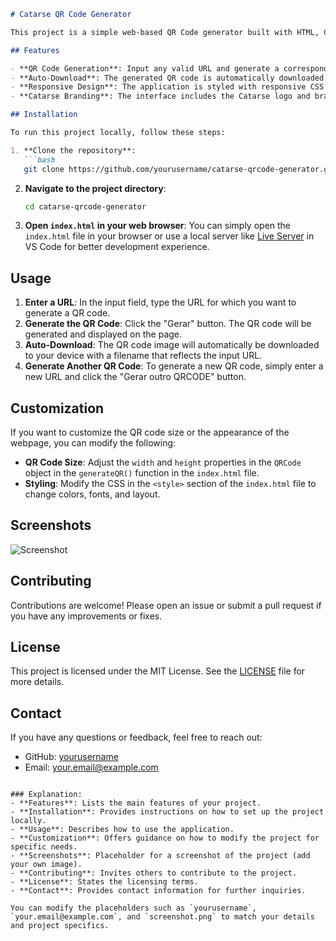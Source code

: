 ```markdown
# Catarse QR Code Generator

This project is a simple web-based QR Code generator built with HTML, CSS, and JavaScript. Users can input a URL, and the application will generate a QR code for the URL, display it on the page, and automatically download the QR code as a PNG image. This project is tailored for the Catarse platform.

## Features

- **QR Code Generation**: Input any valid URL and generate a corresponding QR code.
- **Auto-Download**: The generated QR code is automatically downloaded as a PNG file with a filename that includes the URL.
- **Responsive Design**: The application is styled with responsive CSS to ensure it looks good on different screen sizes.
- **Catarse Branding**: The interface includes the Catarse logo and branding.

## Installation

To run this project locally, follow these steps:

1. **Clone the repository**:
   ```bash
   git clone https://github.com/yourusername/catarse-qrcode-generator.git
   ```
2. **Navigate to the project directory**:
   ```bash
   cd catarse-qrcode-generator
   ```
3. **Open `index.html` in your web browser**:
   You can simply open the `index.html` file in your browser or use a local server like [Live Server](https://marketplace.visualstudio.com/items?itemName=ritwickdey.LiveServer) in VS Code for better development experience.

## Usage

1. **Enter a URL**: In the input field, type the URL for which you want to generate a QR code.
2. **Generate the QR Code**: Click the "Gerar" button. The QR code will be generated and displayed on the page.
3. **Auto-Download**: The QR code image will automatically be downloaded to your device with a filename that reflects the input URL.
4. **Generate Another QR Code**: To generate a new QR code, simply enter a new URL and click the "Gerar outro QRCODE" button.

## Customization

If you want to customize the QR code size or the appearance of the webpage, you can modify the following:

- **QR Code Size**: Adjust the `width` and `height` properties in the `QRCode` object in the `generateQR()` function in the `index.html` file.
- **Styling**: Modify the CSS in the `<style>` section of the `index.html` file to change colors, fonts, and layout.

## Screenshots

![Screenshot](screenshot.png)

## Contributing

Contributions are welcome! Please open an issue or submit a pull request if you have any improvements or fixes.

## License

This project is licensed under the MIT License. See the [LICENSE](LICENSE) file for more details.

## Contact

If you have any questions or feedback, feel free to reach out:

- GitHub: [yourusername](https://github.com/yourusername)
- Email: your.email@example.com
```

### Explanation:
- **Features**: Lists the main features of your project.
- **Installation**: Provides instructions on how to set up the project locally.
- **Usage**: Describes how to use the application.
- **Customization**: Offers guidance on how to modify the project for specific needs.
- **Screenshots**: Placeholder for a screenshot of the project (add your own image).
- **Contributing**: Invites others to contribute to the project.
- **License**: States the licensing terms.
- **Contact**: Provides contact information for further inquiries.

You can modify the placeholders such as `yourusername`, `your.email@example.com`, and `screenshot.png` to match your details and project specifics.
